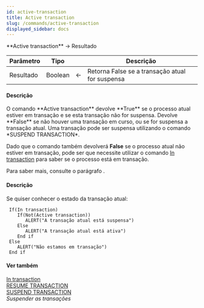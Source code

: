 ```yaml
---
id: active-transaction
title: Active transaction
slug: /commands/active-transaction
displayed_sidebar: docs
---
```


<!--REF #_command_.Active transaction.Syntax-->**Active transaction** -> Resultado<!-- END REF-->
<!--REF #_command_.Active transaction.Params-->
| Parâmetro | Tipo |  | Descrição |
| --- | --- | --- | --- |
| Resultado | Boolean | &larr; | Retorna False se a transação atual for suspensa |

<!-- END REF-->

#### Descrição 

<!--REF #_command_.Active transaction.Summary-->O comando **Active transaction** devolve **True** se o processo atual estiver em transação e se esta transação não for suspensa.<!-- END REF--> Devolve **False** se não houver uma transação em curso, ou se for suspensa a transação atual. Uma transação pode ser suspensa utilizando o comando *SUSPEND TRANSACTION*. 

Dado que o comando também devolverá **False** se o processo atual não estiver em transação, pode ser que necessite utilizar o comando [In transaction](in-transaction.md) para saber se o processo está em transação.

Para saber mais, consulte o parágrafo . 

#### Descrição 

Se quiser conhecer o estado da transação atual:

```4d
 If(In transaction)
    If(Not(Active transaction))
       ALERT("A transação atual está suspensa")
    Else
       ALERT("A transação atual está ativa")
    End if
 Else
    ALERT("Não estamos em transação")
 End if
```

#### Ver também 

[In transaction](in-transaction.md)  
[RESUME TRANSACTION](resume-transaction.md)  
[SUSPEND TRANSACTION](suspend-transaction.md)  
*Suspender as transações*  